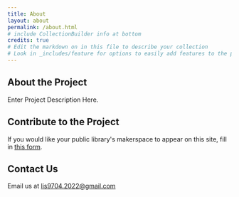 ```yaml
---
title: About
layout: about
permalink: /about.html
# include CollectionBuilder info at bottom
credits: true
# Edit the markdown on in this file to describe your collection
# Look in _includes/feature for options to easily add features to the page
---
```


## About the Project

Enter Project Description Here.

## Contribute to the Project 

If you would like your public library's makerspace to appear on this site, fill in [this form](https://forms.gle/Ke6apJCfp9hgDvTW9 "Submit Makerspace - Google Form").

## Contact Us 

Email us at [lis9704.2022@gmail.com](mailto:lis9704.2022@gmail.com)